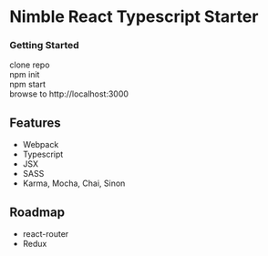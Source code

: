 # Nimble React Typescript Starter

### Getting Started
clone repo   
npm init   
npm start   
browse to http://localhost:3000   

## Features
* Webpack
* Typescript
* JSX
* SASS
* Karma, Mocha, Chai, Sinon

## Roadmap
* react-router
* Redux

